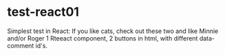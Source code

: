 # test-react01
Simplest test in React:
If you like cats, check out these two and like Minnie and/or Roger
1 Rteeact component, 2 buttons in html, with different data-comment id's.
